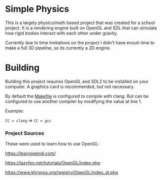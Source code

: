 # Simple Physics
This is a largely physics/math based project that was created for a school project. It is a rendering engine built on OpenGL and
SDL that can simulate how rigid bodies interact with each other under gravity.

Currently due to time limitations on the project I didn't have enouh time to make a full 3D pipeline, so its currently a 2D engine.
# Building
Building this project requires OpenGL and SDL2 to be installed on your computer. A graphics card is recommended, but not necessary. 

By default the [Makefile](./Makefile) is configured to compile with clang. But can be configured to use another compiler by modifying the value at line 1.

Example:

`CC = clang` => `CC = gcc`

### Project Sources

These were used to learn how to use OpenGL:

https://learnopengl.com/

https://lazyfoo.net/tutorials/OpenGL/index.php

https://www.khronos.org/registry/OpenGL/index_gl.php
